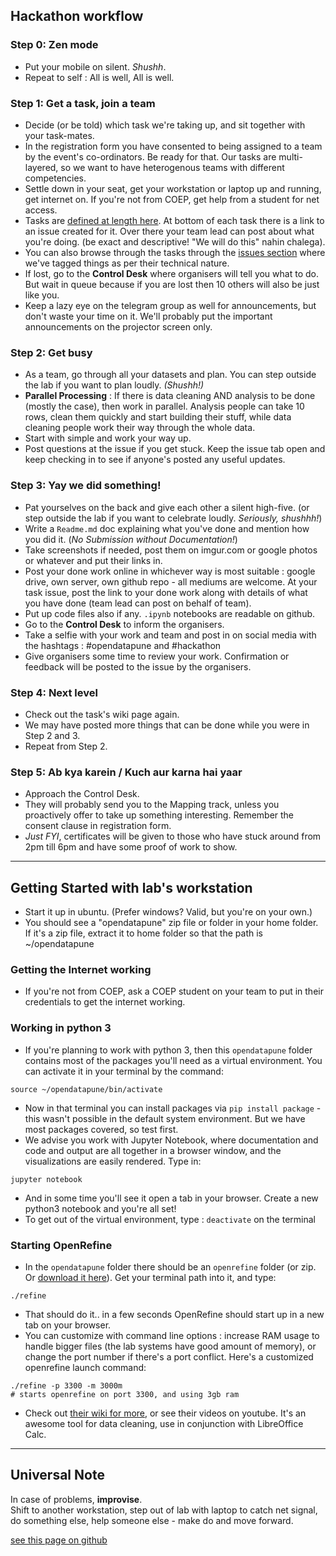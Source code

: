 ## Hackathon workflow

### Step 0: Zen mode
- Put your mobile on silent. _Shushh_.
- Repeat to self : All is well, All is well.

### Step 1: Get a task, join a team
- Decide (or be told) which task we're taking up, and sit together with your task-mates.
- In the registration form you have consented to being assigned to a team by the event's co-ordinators. Be ready for that. Our tasks are multi-layered, so we want to have heterogenous teams with different competencies.
- Settle down in your seat, get your workstation or laptop up and running, get internet on. If you're not from COEP, get help from a student for net access.
- Tasks are [defined at length here](https://github.com/opendatapune/Problem-Statements/wiki). At bottom of each task there is a link to an issue created for it. Over there your team lead can post about what you're doing. (be exact and descriptive! "We will do this" nahin chalega).
- You can also browse through the tasks through the [issues section](https://github.com/opendatapune/Problem-Statements/issues) where we've tagged things as per their technical nature.
- If lost, go to the **Control Desk** where organisers will tell you what to do. But wait in queue because if you are lost then 10 others will also be just like you.
- Keep a lazy eye on the telegram group as well for announcements, but don't waste your time on it. We'll probably put the important announcements on the projector screen only.

### Step 2: Get busy
- As a team, go through all your datasets and plan. You can step outside the lab if you want to plan loudly. _(Shushh!)_
- **Parallel Processing** : If there is data cleaning AND analysis to be done (mostly the case), then work in parallel. Analysis people can take 10 rows, clean them quickly and start building their stuff, while data cleaning people work their way through the whole data.
- Start with simple and work your way up.
- Post questions at the issue if you get stuck. Keep the issue tab open and keep checking in to see if anyone's posted any useful updates.

### Step 3: Yay we did something!
- Pat yourselves on the back and give each other a silent high-five. (or step outside the lab if you want to celebrate loudly. _Seriously, shushhh!_)
- Write a `Readme.md` doc explaining what you've done and mention how you did it. (_No Submission without Documentation!_)
- Take screenshots if needed, post them on imgur.com or google photos or whatever and put their links in.
- Post your done work online in whichever way is most suitable : google drive, own server, own github repo - all mediums are welcome. At your task issue, post the link to your done work along with details of what you have done (team lead can post on behalf of team).
- Put up code files also if any. `.ipynb` notebooks are readable on github.
- Go to the **Control Desk** to inform the organisers.
- Take a selfie with your work and team and post in on social media with the hashtags : #opendatapune and #hackathon
- Give organisers some time to review your work. Confirmation or feedback will be posted to the issue by the organisers.

### Step 4: Next level
- Check out the task's wiki page again. 
- We may have posted more things that can be done while you were in Step 2 and 3.
- Repeat from Step 2.

### Step 5: Ab kya karein / Kuch aur karna hai yaar
- Approach the Control Desk.
- They will probably send you to the Mapping track, unless you proactively offer to take up something interesting. Remember the consent clause in registration form.
- _Just FYI_, certificates will be given to those who have stuck around from 2pm till 6pm and have some proof of work to show.

------

## Getting Started with lab's workstation
- Start it up in ubuntu. (Prefer windows? Valid, but you're on your own.) 
- You should see a "opendatapune" zip file or folder in your home folder. If it's a zip file, extract it to home folder so that the path is ~/opendatapune

### Getting the Internet working
- If you're not from COEP, ask a COEP student on your team to put in their credentials to get the internet working.

### Working in python 3
- If you're planning to work with python 3, then this `opendatapune` folder contains most of the packages you'll need as a virtual environment. You can activate it in your terminal by the command:  
```
source ~/opendatapune/bin/activate
```
- Now in that terminal you can install packages via `pip install package` - this wasn't possible in the default system environment. But we have most packages covered, so test first.
- We advise you work with Jupyter Notebook, where documentation and code and output are all together in a browser window, and the visualizations are easily rendered. Type in:  
```
jupyter notebook
``` 
- And in some time you'll see it open a tab in your browser. Create a new python3 notebook and you're all set!
- To get out of the virtual environment, type : `deactivate` on the terminal

### Starting OpenRefine
- In the `opendatapune` folder there should be an `openrefine` folder (or zip. Or [download it here](http://openrefine.org/)). Get your terminal path into it, and type:  
```
./refine
```
- That should do it.. in a few seconds OpenRefine should start up in a new tab on your browser.
- You can customize with command line options : increase RAM usage to handle bigger files (the lab systems have good amount of memory), or change the port number if there's a port conflict. Here's a customized openrefine launch command:  
```
./refine -p 3300 -m 3000m
# starts openrefine on port 3300, and using 3gb ram
```
- Check out [their wiki for more](https://github.com/OpenRefine/OpenRefine/wiki/Installation-Instructions), or see their videos on youtube. It's an awesome tool for data cleaning, use in conjunction with LibreOffice Calc.

-----

## Universal Note
In case of problems, **improvise**.  
Shift to another workstation, step out of lab with laptop to catch net signal, do something else, help someone else - make do and move forward.


[see this page on github](https://github.com/opendatapune/opendatapune.github.io/blob/master/Instructions.md)

